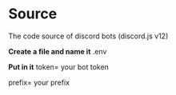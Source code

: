 # Source
The code source of discord bots (discord.js v12)

**Create a file and name it** .env 


**Put in it**
token= your bot token


prefix= your prefix 
